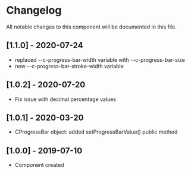 # Changelog
All notable changes to this component will be documented in this file.

## [1.1.0] - 2020-07-24
- replaced --c-progress-bar-width variable with --c-progress-bar-size
- new --c-progress-bar-stroke-width variable

## [1.0.2] - 2020-07-20
- Fix issue with decimal percentage values

## [1.0.1] - 2020-03-20
- CProgressBar object: added setProgressBarValue() public method

## [1.0.0] - 2019-07-10
- Component created